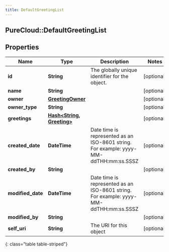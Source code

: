 ```yaml
---
title: DefaultGreetingList
---
```

## PureCloud::DefaultGreetingList

## Properties

|Name | Type | Description | Notes|
|------------ | ------------- | ------------- | -------------|
| **id** | **String** | The globally unique identifier for the object. | [optional] |
| **name** | **String** |  | [optional] |
| **owner** | [**GreetingOwner**](GreetingOwner.html) |  | [optional] |
| **owner_type** | **String** |  | [optional] |
| **greetings** | [**Hash&lt;String, Greeting&gt;**](Greeting.html) |  | [optional] |
| **created_date** | **DateTime** | Date time is represented as an ISO-8601 string. For example: yyyy-MM-ddTHH:mm:ss.SSSZ | [optional] |
| **created_by** | **String** |  | [optional] |
| **modified_date** | **DateTime** | Date time is represented as an ISO-8601 string. For example: yyyy-MM-ddTHH:mm:ss.SSSZ | [optional] |
| **modified_by** | **String** |  | [optional] |
| **self_uri** | **String** | The URI for this object | [optional] |
{: class="table table-striped"}


